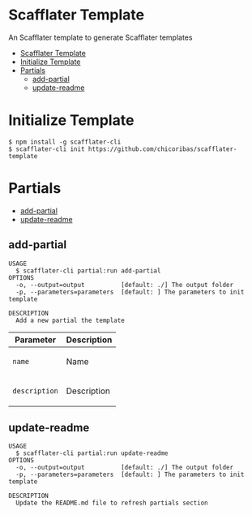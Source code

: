 # Scafflater Template

An Scafflater template to generate Scafflater templates

- [Scafflater Template](#scafflater-template)
- [Initialize Template](#initialize-template)
- [Partials](#partials)
  - [add-partial](#add-partial)
  - [update-readme](#update-readme)

# Initialize Template

```sh-session
$ npm install -g scafflater-cli
$ scafflater-cli init https://github.com/chicoribas/scafflater-template
```

# Partials

<!-- @scf-region partials-menu -->

- [add-partial](#add-partial)
- [update-readme](#update-readme)

<!-- @end-scf-region -->

<!-- @scf-region partials -->

## add-partial

```
USAGE
  $ scafflater-cli partial:run add-partial
OPTIONS
  -o, --output=output          [default: ./] The output folder
  -p, --parameters=parameters  [default: ] The parameters to init template

DESCRIPTION
  Add a new partial the template
```

<div class="mobile-side-scroller">
<table>
  <thead>
    <tr>
      <th>Parameter</th>
      <th>Description</th>
    </tr>
  </thead>
  <tbody>
    <tr>
      <td>
        <p><code>name</code></p>
      </td>
      <td>
        <p>Name</p>
      </td>
    </tr>
    <tr>
      <td>
        <p><code>description</code></p>
      </td>
      <td>
        <p>Description</p>
      </td>
    </tr>
  </tbody>
</table>
</div>

## update-readme

```
USAGE
  $ scafflater-cli partial:run update-readme
OPTIONS
  -o, --output=output          [default: ./] The output folder
  -p, --parameters=parameters  [default: ] The parameters to init template

DESCRIPTION
  Update the README.md file to refresh partials section
```

<!-- @end-scf-region -->
